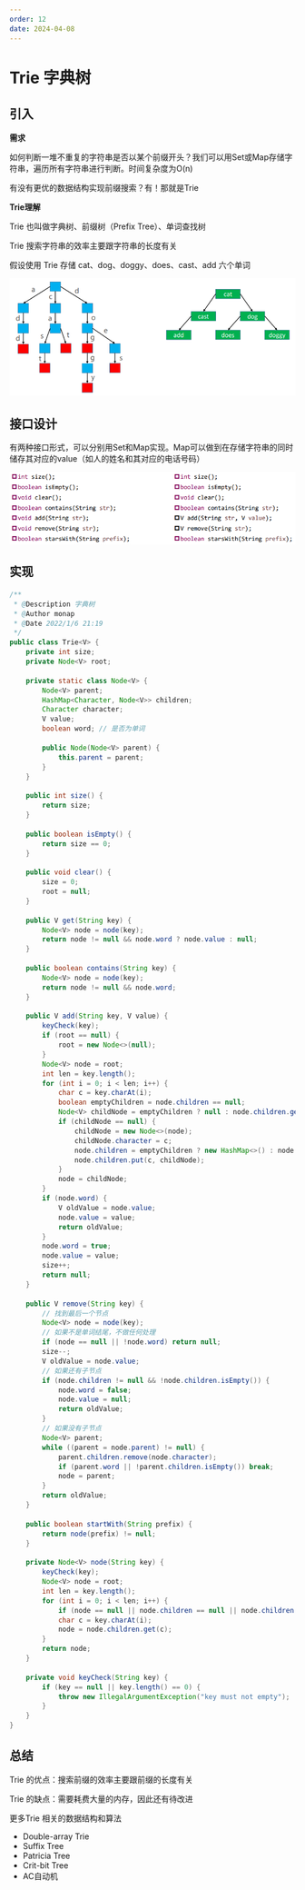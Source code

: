 ```yaml
---
order: 12
date: 2024-04-08
---
```

# Trie 字典树

## 引入

**需求**

如何判断一堆不重复的字符串是否以某个前缀开头？我们可以用Set或Map存储字符串，遍历所有字符串进行判断。时间复杂度为O(n)

有没有更优的数据结构实现前缀搜索？有！那就是Trie

**Trie理解**

Trie 也叫做字典树、前缀树（Prefix Tree）、单词查找树

Trie 搜索字符串的效率主要跟字符串的长度有关

假设使用 Trie 存储 cat、dog、doggy、does、cast、add 六个单词

![](./images/20220106014852.png)

## 接口设计

有两种接口形式，可以分别用Set和Map实现。Map可以做到在存储字符串的同时储存其对应的value（如人的姓名和其对应的电话号码）

![](./images/20220106212225.png)

## 实现

```java
/**
 * @Description 字典树
 * @Author monap
 * @Date 2022/1/6 21:19
 */
public class Trie<V> {
    private int size;
    private Node<V> root;

    private static class Node<V> {
        Node<V> parent;
        HashMap<Character, Node<V>> children;
        Character character;
        V value;
        boolean word; // 是否为单词

        public Node(Node<V> parent) {
            this.parent = parent;
        }
    }

    public int size() {
        return size;
    }

    public boolean isEmpty() {
        return size == 0;
    }

    public void clear() {
        size = 0;
        root = null;
    }

    public V get(String key) {
        Node<V> node = node(key);
        return node != null && node.word ? node.value : null;
    }

    public boolean contains(String key) {
        Node<V> node = node(key);
        return node != null && node.word;
    }

    public V add(String key, V value) {
        keyCheck(key);
        if (root == null) {
            root = new Node<>(null);
        }
        Node<V> node = root;
        int len = key.length();
        for (int i = 0; i < len; i++) {
            char c = key.charAt(i);
            boolean emptyChildren = node.children == null;
            Node<V> childNode = emptyChildren ? null : node.children.get(c);
            if (childNode == null) {
                childNode = new Node<>(node);
                childNode.character = c;
                node.children = emptyChildren ? new HashMap<>() : node.children;
                node.children.put(c, childNode);
            }
            node = childNode;
        }
        if (node.word) {
            V oldValue = node.value;
            node.value = value;
            return oldValue;
        }
        node.word = true;
        node.value = value;
        size++;
        return null;
    }

    public V remove(String key) {
        // 找到最后一个节点
        Node<V> node = node(key);
        // 如果不是单词结尾，不做任何处理
        if (node == null || !node.word) return null;
        size--;
        V oldValue = node.value;
        // 如果还有子节点
        if (node.children != null && !node.children.isEmpty()) {
            node.word = false;
            node.value = null;
            return oldValue;
        }
        // 如果没有子节点
        Node<V> parent;
        while ((parent = node.parent) != null) {
            parent.children.remove(node.character);
            if (parent.word || !parent.children.isEmpty()) break;
            node = parent;
        }
        return oldValue;
    }

    public boolean startWith(String prefix) {
        return node(prefix) != null;
    }

    private Node<V> node(String key) {
        keyCheck(key);
        Node<V> node = root;
        int len = key.length();
        for (int i = 0; i < len; i++) {
            if (node == null || node.children == null || node.children.isEmpty()) return null;
            char c = key.charAt(i);
            node = node.children.get(c);
        }
        return node;
    }

    private void keyCheck(String key) {
        if (key == null || key.length() == 0) {
            throw new IllegalArgumentException("key must not empty");
        }
    }
}
```

## 总结

Trie 的优点：搜索前缀的效率主要跟前缀的长度有关

Trie 的缺点：需要耗费大量的内存，因此还有待改进

更多Trie 相关的数据结构和算法

- Double-array Trie
- Suffix Tree
- Patricia Tree
- Crit-bit Tree
- AC自动机
